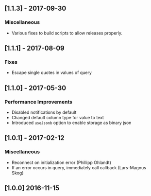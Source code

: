 ## [1.1.3] - 2017-09-30

### Miscellaneous

- Various fixes to build scripts to allow releases properly.

## [1.1.1] - 2017-08-09

### Fixes
- Escape single quotes in values of query

## [1.1.0] - 2017-05-30

### Performance Improvements
- Disabled notifications by default
- Changed default column type for value to text
- Introduced `useJsonb` option to enable storage as binary json

## [1.0.1] - 2017-02-12

### Miscellaneous
- Reconnect on initialization error (Phillipp Ohlandt)
- If an error occurs in query, immediately call callback (Lars-Magnus Skog)

## [1.0.0] 2016-11-15
